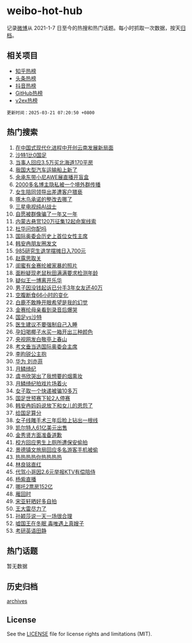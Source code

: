 # weibo-hot-hub

记录[微博](https://www.weibo.com)从 2021-1-7 日至今的热搜和热门话题。每小时抓取一次数据，按天[归档](archives)。

## 相关项目

- [知乎热榜](https://github.com/snaildev/zhihu-hot-hub)
- [头条热榜](https://github.com/snaildev/toutiao-hot-hub)
- [抖音热榜](https://github.com/snaildev/douyin-hot-hub)
- [GitHub热榜](https://github.com/snaildev/github-hot-hub)
- [v2ex热榜](https://github.com/snaildev/v2ex-hot-hub)


`更新时间：2025-03-21 07:20:50 +0800`

## 热门搜索

1. [在中国式现代化进程中开创云南发展新局面](https://m.weibo.cn/search?containerid=100103type%3D1%26t%3D10%26q%3D%23%E5%9C%A8%E4%B8%AD%E5%9B%BD%E5%BC%8F%E7%8E%B0%E4%BB%A3%E5%8C%96%E8%BF%9B%E7%A8%8B%E4%B8%AD%E5%BC%80%E5%88%9B%E4%BA%91%E5%8D%97%E5%8F%91%E5%B1%95%E6%96%B0%E5%B1%80%E9%9D%A2%23&stream_entry_id=51&isnewpage=1&extparam=seat%3D1%26cate%3D10103%26pos%3D0%26q%3D%2523%25E5%259C%25A8%25E4%25B8%25AD%25E5%259B%25BD%25E5%25BC%258F%25E7%258E%25B0%25E4%25BB%25A3%25E5%258C%2596%25E8%25BF%259B%25E7%25A8%258B%25E4%25B8%25AD%25E5%25BC%2580%25E5%2588%259B%25E4%25BA%2591%25E5%258D%2597%25E5%258F%2591%25E5%25B1%2595%25E6%2596%25B0%25E5%25B1%2580%25E9%259D%25A2%2523%26stream_entry_id%3D51%26c_type%3D51%26filter_type%3Drealtimehot%26dgr%3D0%26display_time%3D1742512848%26pre_seqid%3D17425128489650325222991)
1. [沙特1比0国足](https://m.weibo.cn/search?containerid=100103type%3D1%26t%3D10%26q%3D%E6%B2%99%E7%89%B91%E6%AF%940%E5%9B%BD%E8%B6%B3&stream_entry_id=31&isnewpage=1&extparam=seat%3D1%26flag%3D0%26filter_type%3Drealtimehot%26dgr%3D0%26cate%3D5001%26band_rank%3D1%26pos%3D0%26q%3D%25E6%25B2%2599%25E7%2589%25B91%25E6%25AF%25940%25E5%259B%25BD%25E8%25B6%25B3%26stream_entry_id%3D31%26realpos%3D1%26c_type%3D31%26lcate%3D5001%26display_time%3D1742512848%26pre_seqid%3D17425128489650325222991)
1. [当事人回应3.5万买北海道170平房](https://m.weibo.cn/search?containerid=100103type%3D1%26t%3D10%26q%3D%23%E5%BD%93%E4%BA%8B%E4%BA%BA%E5%9B%9E%E5%BA%943.5%E4%B8%87%E4%B9%B0%E5%8C%97%E6%B5%B7%E9%81%93170%E5%B9%B3%E6%88%BF%23&stream_entry_id=31&isnewpage=1&extparam=seat%3D1%26flag%3D2%26filter_type%3Drealtimehot%26dgr%3D0%26cate%3D5001%26band_rank%3D2%26pos%3D1%26q%3D%2523%25E5%25BD%2593%25E4%25BA%258B%25E4%25BA%25BA%25E5%259B%259E%25E5%25BA%25943.5%25E4%25B8%2587%25E4%25B9%25B0%25E5%258C%2597%25E6%25B5%25B7%25E9%2581%2593170%25E5%25B9%25B3%25E6%2588%25BF%2523%26stream_entry_id%3D31%26realpos%3D2%26c_type%3D31%26lcate%3D5001%26display_time%3D1742512848%26pre_seqid%3D17425128489650325222991)
1. [我国大型汽车运输船上新了](https://m.weibo.cn/search?containerid=100103type%3D1%26t%3D10%26q%3D%23%E6%88%91%E5%9B%BD%E5%A4%A7%E5%9E%8B%E6%B1%BD%E8%BD%A6%E8%BF%90%E8%BE%93%E8%88%B9%E4%B8%8A%E6%96%B0%E4%BA%86%23&stream_entry_id=31&isnewpage=1&extparam=seat%3D1%26flag%3D0%26filter_type%3Drealtimehot%26dgr%3D0%26cate%3D5001%26band_rank%3D3%26pos%3D2%26q%3D%2523%25E6%2588%2591%25E5%259B%25BD%25E5%25A4%25A7%25E5%259E%258B%25E6%25B1%25BD%25E8%25BD%25A6%25E8%25BF%2590%25E8%25BE%2593%25E8%2588%25B9%25E4%25B8%258A%25E6%2596%25B0%25E4%25BA%2586%2523%26stream_entry_id%3D31%26realpos%3D3%26c_type%3D31%26lcate%3D5001%26display_time%3D1742512848%26pre_seqid%3D17425128489650325222991)
1. [余承东带小尼AWE展直播开盲盒](https://m.weibo.cn/search?containerid=100103type%3D1%26t%3D10%26q%3D%23%E4%BD%99%E6%89%BF%E4%B8%9C%E5%B8%A6%E5%B0%8F%E5%B0%BCAWE%E5%B1%95%E7%9B%B4%E6%92%AD%E5%BC%80%E7%9B%B2%E7%9B%92%23&stream_entry_id=31&isnewpage=1&extparam=seat%3D1%26topic_ad%3D1%26q%3D%2523%25E4%25BD%2599%25E6%2589%25BF%25E4%25B8%259C%25E5%25B8%25A6%25E5%25B0%258F%25E5%25B0%25BCAWE%25E5%25B1%2595%25E7%259B%25B4%25E6%2592%25AD%25E5%25BC%2580%25E7%259B%25B2%25E7%259B%2592%2523%26c_type%3D31%26adid%3D280008%26cate%3D5001%26band_rank%3D4%26pos%3D3%26is_ad_pos%3D1%26stream_entry_id%3D31%26filter_type%3Drealtimehot%26dgr%3D0%26lcate%3D5001%26display_time%3D1742512848%26pre_seqid%3D17425128489650325222991)
1. [2000多名博主隐私被一个境外群传播](https://m.weibo.cn/search?containerid=100103type%3D1%26t%3D10%26q%3D%232000%E5%A4%9A%E5%90%8D%E5%8D%9A%E4%B8%BB%E9%9A%90%E7%A7%81%E8%A2%AB%E4%B8%80%E4%B8%AA%E5%A2%83%E5%A4%96%E7%BE%A4%E4%BC%A0%E6%92%AD%23&stream_entry_id=31&isnewpage=1&extparam=seat%3D1%26flag%3D0%26filter_type%3Drealtimehot%26dgr%3D0%26cate%3D5001%26band_rank%3D4%26pos%3D4%26q%3D%25232000%25E5%25A4%259A%25E5%2590%258D%25E5%258D%259A%25E4%25B8%25BB%25E9%259A%2590%25E7%25A7%2581%25E8%25A2%25AB%25E4%25B8%2580%25E4%25B8%25AA%25E5%25A2%2583%25E5%25A4%2596%25E7%25BE%25A4%25E4%25BC%25A0%25E6%2592%25AD%2523%26stream_entry_id%3D31%26realpos%3D4%26c_type%3D31%26lcate%3D5001%26display_time%3D1742512848%26pre_seqid%3D17425128489650325222991)
1. [女生陪同领导出差遭客户猥亵](https://m.weibo.cn/search?containerid=100103type%3D1%26t%3D10%26q%3D%23%E5%A5%B3%E7%94%9F%E9%99%AA%E5%90%8C%E9%A2%86%E5%AF%BC%E5%87%BA%E5%B7%AE%E9%81%AD%E5%AE%A2%E6%88%B7%E7%8C%A5%E4%BA%B5%23&stream_entry_id=31&isnewpage=1&extparam=seat%3D1%26flag%3D0%26filter_type%3Drealtimehot%26dgr%3D0%26cate%3D5001%26band_rank%3D5%26pos%3D5%26q%3D%2523%25E5%25A5%25B3%25E7%2594%259F%25E9%2599%25AA%25E5%2590%258C%25E9%25A2%2586%25E5%25AF%25BC%25E5%2587%25BA%25E5%25B7%25AE%25E9%2581%25AD%25E5%25AE%25A2%25E6%2588%25B7%25E7%258C%25A5%25E4%25BA%25B5%2523%26stream_entry_id%3D31%26realpos%3D5%26c_type%3D31%26lcate%3D5001%26display_time%3D1742512848%26pre_seqid%3D17425128489650325222991)
1. [啄木鸟承诺的整改去哪了](https://m.weibo.cn/search?containerid=100103type%3D1%26t%3D10%26q%3D%23%E5%95%84%E6%9C%A8%E9%B8%9F%E6%89%BF%E8%AF%BA%E7%9A%84%E6%95%B4%E6%94%B9%E5%8E%BB%E5%93%AA%E4%BA%86%23&stream_entry_id=31&isnewpage=1&extparam=seat%3D1%26flag%3D0%26filter_type%3Drealtimehot%26dgr%3D0%26cate%3D5001%26band_rank%3D6%26pos%3D6%26q%3D%2523%25E5%2595%2584%25E6%259C%25A8%25E9%25B8%259F%25E6%2589%25BF%25E8%25AF%25BA%25E7%259A%2584%25E6%2595%25B4%25E6%2594%25B9%25E5%258E%25BB%25E5%2593%25AA%25E4%25BA%2586%2523%26stream_entry_id%3D31%26realpos%3D6%26c_type%3D31%26lcate%3D5001%26display_time%3D1742512848%26pre_seqid%3D17425128489650325222991)
1. [三星电视纯AI战士](https://m.weibo.cn/search?containerid=100103type%3D1%26t%3D10%26q%3D%23%E4%B8%89%E6%98%9F%E7%94%B5%E8%A7%86%E7%BA%AFAI%E6%88%98%E5%A3%AB%23&stream_entry_id=31&isnewpage=1&extparam=seat%3D1%26topic_ad%3D1%26q%3D%2523%25E4%25B8%2589%25E6%2598%259F%25E7%2594%25B5%25E8%25A7%2586%25E7%25BA%25AFAI%25E6%2588%2598%25E5%25A3%25AB%2523%26c_type%3D31%26adid%3D279576%26cate%3D5001%26band_rank%3D7%26pos%3D7%26is_ad_pos%3D1%26stream_entry_id%3D31%26filter_type%3Drealtimehot%26dgr%3D0%26lcate%3D5001%26display_time%3D1742512848%26pre_seqid%3D17425128489650325222991)
1. [自愿被群像骗了一年又一年](https://m.weibo.cn/search?containerid=100103type%3D1%26t%3D10%26q%3D%E8%87%AA%E6%84%BF%E8%A2%AB%E7%BE%A4%E5%83%8F%E9%AA%97%E4%BA%86%E4%B8%80%E5%B9%B4%E5%8F%88%E4%B8%80%E5%B9%B4&stream_entry_id=31&isnewpage=1&extparam=seat%3D1%26flag%3D0%26filter_type%3Drealtimehot%26dgr%3D0%26cate%3D5001%26band_rank%3D7%26pos%3D8%26q%3D%25E8%2587%25AA%25E6%2584%25BF%25E8%25A2%25AB%25E7%25BE%25A4%25E5%2583%258F%25E9%25AA%2597%25E4%25BA%2586%25E4%25B8%2580%25E5%25B9%25B4%25E5%258F%2588%25E4%25B8%2580%25E5%25B9%25B4%26stream_entry_id%3D31%26realpos%3D7%26c_type%3D31%26lcate%3D5001%26display_time%3D1742512848%26pre_seqid%3D17425128489650325222991)
1. [内蒙古悬赏120万征集12起命案线索](https://m.weibo.cn/search?containerid=100103type%3D1%26t%3D10%26q%3D%23%E5%86%85%E8%92%99%E5%8F%A4%E6%82%AC%E8%B5%8F120%E4%B8%87%E5%BE%81%E9%9B%8612%E8%B5%B7%E5%91%BD%E6%A1%88%E7%BA%BF%E7%B4%A2%23&stream_entry_id=31&isnewpage=1&extparam=seat%3D1%26flag%3D0%26filter_type%3Drealtimehot%26dgr%3D0%26cate%3D5001%26band_rank%3D8%26pos%3D9%26q%3D%2523%25E5%2586%2585%25E8%2592%2599%25E5%258F%25A4%25E6%2582%25AC%25E8%25B5%258F120%25E4%25B8%2587%25E5%25BE%2581%25E9%259B%258612%25E8%25B5%25B7%25E5%2591%25BD%25E6%25A1%2588%25E7%25BA%25BF%25E7%25B4%25A2%2523%26stream_entry_id%3D31%26realpos%3D8%26c_type%3D31%26lcate%3D5001%26display_time%3D1742512848%26pre_seqid%3D17425128489650325222991)
1. [杜华问你配吗](https://m.weibo.cn/search?containerid=100103type%3D1%26t%3D10%26q%3D%E6%9D%9C%E5%8D%8E%E9%97%AE%E4%BD%A0%E9%85%8D%E5%90%97&stream_entry_id=31&isnewpage=1&extparam=seat%3D1%26flag%3D0%26filter_type%3Drealtimehot%26dgr%3D0%26cate%3D5001%26band_rank%3D9%26pos%3D10%26q%3D%25E6%259D%259C%25E5%258D%258E%25E9%2597%25AE%25E4%25BD%25A0%25E9%2585%258D%25E5%2590%2597%26stream_entry_id%3D31%26realpos%3D9%26c_type%3D31%26lcate%3D5001%26display_time%3D1742512848%26pre_seqid%3D17425128489650325222991)
1. [国际奥委会历史上首位女性主席](https://m.weibo.cn/search?containerid=100103type%3D1%26t%3D10%26q%3D%23%E5%9B%BD%E9%99%85%E5%A5%A5%E5%A7%94%E4%BC%9A%E5%8E%86%E5%8F%B2%E4%B8%8A%E9%A6%96%E4%BD%8D%E5%A5%B3%E6%80%A7%E4%B8%BB%E5%B8%AD%23&stream_entry_id=31&isnewpage=1&extparam=seat%3D1%26flag%3D1%26filter_type%3Drealtimehot%26dgr%3D0%26cate%3D5001%26band_rank%3D10%26pos%3D11%26q%3D%2523%25E5%259B%25BD%25E9%2599%2585%25E5%25A5%25A5%25E5%25A7%2594%25E4%25BC%259A%25E5%258E%2586%25E5%258F%25B2%25E4%25B8%258A%25E9%25A6%2596%25E4%25BD%258D%25E5%25A5%25B3%25E6%2580%25A7%25E4%25B8%25BB%25E5%25B8%25AD%2523%26stream_entry_id%3D31%26realpos%3D10%26c_type%3D31%26lcate%3D5001%26display_time%3D1742512848%26pre_seqid%3D17425128489650325222991)
1. [韩安冉朋友圈发文](https://m.weibo.cn/search?containerid=100103type%3D1%26t%3D10%26q%3D%23%E9%9F%A9%E5%AE%89%E5%86%89%E6%9C%8B%E5%8F%8B%E5%9C%88%E5%8F%91%E6%96%87%23&stream_entry_id=31&isnewpage=1&extparam=seat%3D1%26flag%3D2%26filter_type%3Drealtimehot%26dgr%3D0%26cate%3D5001%26band_rank%3D11%26pos%3D12%26q%3D%2523%25E9%259F%25A9%25E5%25AE%2589%25E5%2586%2589%25E6%259C%258B%25E5%258F%258B%25E5%259C%2588%25E5%258F%2591%25E6%2596%2587%2523%26stream_entry_id%3D31%26realpos%3D11%26c_type%3D31%26lcate%3D5001%26display_time%3D1742512848%26pre_seqid%3D17425128489650325222991)
1. [985研究生退学摆摊日入700元](https://m.weibo.cn/search?containerid=100103type%3D1%26t%3D10%26q%3D%23985%E7%A0%94%E7%A9%B6%E7%94%9F%E9%80%80%E5%AD%A6%E6%91%86%E6%91%8A%E6%97%A5%E5%85%A5700%E5%85%83%23&stream_entry_id=31&isnewpage=1&extparam=seat%3D1%26flag%3D2%26filter_type%3Drealtimehot%26dgr%3D0%26cate%3D5001%26band_rank%3D12%26pos%3D13%26q%3D%2523985%25E7%25A0%2594%25E7%25A9%25B6%25E7%2594%259F%25E9%2580%2580%25E5%25AD%25A6%25E6%2591%2586%25E6%2591%258A%25E6%2597%25A5%25E5%2585%25A5700%25E5%2585%2583%2523%26stream_entry_id%3D31%26realpos%3D12%26c_type%3D31%26lcate%3D5001%26display_time%3D1742512848%26pre_seqid%3D17425128489650325222991)
1. [赵露思取关](https://m.weibo.cn/search?containerid=100103type%3D1%26t%3D10%26q%3D%23%E8%B5%B5%E9%9C%B2%E6%80%9D%E5%8F%96%E5%85%B3%23&stream_entry_id=31&isnewpage=1&extparam=seat%3D1%26flag%3D0%26filter_type%3Drealtimehot%26dgr%3D0%26cate%3D5001%26band_rank%3D13%26pos%3D14%26q%3D%2523%25E8%25B5%25B5%25E9%259C%25B2%25E6%2580%259D%25E5%258F%2596%25E5%2585%25B3%2523%26stream_entry_id%3D31%26realpos%3D13%26c_type%3D31%26lcate%3D5001%26display_time%3D1742512848%26pre_seqid%3D17425128489650325222991)
1. [闺蜜有金赛纶被家暴的照片](https://m.weibo.cn/search?containerid=100103type%3D1%26t%3D10%26q%3D%23%E9%97%BA%E8%9C%9C%E6%9C%89%E9%87%91%E8%B5%9B%E7%BA%B6%E8%A2%AB%E5%AE%B6%E6%9A%B4%E7%9A%84%E7%85%A7%E7%89%87%23&stream_entry_id=31&isnewpage=1&extparam=seat%3D1%26flag%3D2%26filter_type%3Drealtimehot%26dgr%3D0%26cate%3D5001%26band_rank%3D14%26pos%3D15%26q%3D%2523%25E9%2597%25BA%25E8%259C%259C%25E6%259C%2589%25E9%2587%2591%25E8%25B5%259B%25E7%25BA%25B6%25E8%25A2%25AB%25E5%25AE%25B6%25E6%259A%25B4%25E7%259A%2584%25E7%2585%25A7%25E7%2589%2587%2523%26stream_entry_id%3D31%26realpos%3D14%26c_type%3D31%26lcate%3D5001%26display_time%3D1742512848%26pre_seqid%3D17425128489650325222991)
1. [面粉疑现老鼠秋田满满要求检测年龄](https://m.weibo.cn/search?containerid=100103type%3D1%26t%3D10%26q%3D%23%E9%9D%A2%E7%B2%89%E7%96%91%E7%8E%B0%E8%80%81%E9%BC%A0%E7%A7%8B%E7%94%B0%E6%BB%A1%E6%BB%A1%E8%A6%81%E6%B1%82%E6%A3%80%E6%B5%8B%E5%B9%B4%E9%BE%84%23&stream_entry_id=31&isnewpage=1&extparam=seat%3D1%26flag%3D0%26filter_type%3Drealtimehot%26dgr%3D0%26cate%3D5001%26band_rank%3D15%26pos%3D16%26q%3D%2523%25E9%259D%25A2%25E7%25B2%2589%25E7%2596%2591%25E7%258E%25B0%25E8%2580%2581%25E9%25BC%25A0%25E7%25A7%258B%25E7%2594%25B0%25E6%25BB%25A1%25E6%25BB%25A1%25E8%25A6%2581%25E6%25B1%2582%25E6%25A3%2580%25E6%25B5%258B%25E5%25B9%25B4%25E9%25BE%2584%2523%26stream_entry_id%3D31%26realpos%3D15%26c_type%3D31%26lcate%3D5001%26display_time%3D1742512848%26pre_seqid%3D17425128489650325222991)
1. [疑似王一博离开乐华](https://m.weibo.cn/search?containerid=100103type%3D1%26t%3D10%26q%3D%23%E7%96%91%E4%BC%BC%E7%8E%8B%E4%B8%80%E5%8D%9A%E7%A6%BB%E5%BC%80%E4%B9%90%E5%8D%8E%23&stream_entry_id=31&isnewpage=1&extparam=seat%3D1%26flag%3D0%26filter_type%3Drealtimehot%26dgr%3D0%26cate%3D5001%26band_rank%3D16%26pos%3D17%26q%3D%2523%25E7%2596%2591%25E4%25BC%25BC%25E7%258E%258B%25E4%25B8%2580%25E5%258D%259A%25E7%25A6%25BB%25E5%25BC%2580%25E4%25B9%2590%25E5%258D%258E%2523%26stream_entry_id%3D31%26realpos%3D16%26c_type%3D31%26lcate%3D5001%26display_time%3D1742512848%26pre_seqid%3D17425128489650325222991)
1. [男子因没钱起诉已分手3年女友还40万](https://m.weibo.cn/search?containerid=100103type%3D1%26t%3D10%26q%3D%23%E7%94%B7%E5%AD%90%E5%9B%A0%E6%B2%A1%E9%92%B1%E8%B5%B7%E8%AF%89%E5%B7%B2%E5%88%86%E6%89%8B3%E5%B9%B4%E5%A5%B3%E5%8F%8B%E8%BF%9840%E4%B8%87%23&stream_entry_id=31&isnewpage=1&extparam=seat%3D1%26flag%3D0%26filter_type%3Drealtimehot%26dgr%3D0%26cate%3D5001%26band_rank%3D17%26pos%3D18%26q%3D%2523%25E7%2594%25B7%25E5%25AD%2590%25E5%259B%25A0%25E6%25B2%25A1%25E9%2592%25B1%25E8%25B5%25B7%25E8%25AF%2589%25E5%25B7%25B2%25E5%2588%2586%25E6%2589%258B3%25E5%25B9%25B4%25E5%25A5%25B3%25E5%258F%258B%25E8%25BF%259840%25E4%25B8%2587%2523%26stream_entry_id%3D31%26realpos%3D17%26c_type%3D31%26lcate%3D5001%26display_time%3D1742512848%26pre_seqid%3D17425128489650325222991)
1. [空腹断食66小时的变化](https://m.weibo.cn/search?containerid=100103type%3D1%26t%3D10%26q%3D%E7%A9%BA%E8%85%B9%E6%96%AD%E9%A3%9F66%E5%B0%8F%E6%97%B6%E7%9A%84%E5%8F%98%E5%8C%96&stream_entry_id=31&isnewpage=1&extparam=seat%3D1%26flag%3D0%26filter_type%3Drealtimehot%26dgr%3D0%26cate%3D5001%26band_rank%3D18%26pos%3D19%26q%3D%25E7%25A9%25BA%25E8%2585%25B9%25E6%2596%25AD%25E9%25A3%259F66%25E5%25B0%258F%25E6%2597%25B6%25E7%259A%2584%25E5%258F%2598%25E5%258C%2596%26stream_entry_id%3D31%26realpos%3D18%26c_type%3D31%26lcate%3D5001%26display_time%3D1742512848%26pre_seqid%3D17425128489650325222991)
1. [白鹿不敢睁开眼希望是我的幻觉](https://m.weibo.cn/search?containerid=100103type%3D1%26t%3D10%26q%3D%23%E7%99%BD%E9%B9%BF%E4%B8%8D%E6%95%A2%E7%9D%81%E5%BC%80%E7%9C%BC%E5%B8%8C%E6%9C%9B%E6%98%AF%E6%88%91%E7%9A%84%E5%B9%BB%E8%A7%89%23&stream_entry_id=31&isnewpage=1&extparam=seat%3D1%26flag%3D0%26filter_type%3Drealtimehot%26dgr%3D0%26cate%3D5001%26band_rank%3D19%26pos%3D20%26q%3D%2523%25E7%2599%25BD%25E9%25B9%25BF%25E4%25B8%258D%25E6%2595%25A2%25E7%259D%2581%25E5%25BC%2580%25E7%259C%25BC%25E5%25B8%258C%25E6%259C%259B%25E6%2598%25AF%25E6%2588%2591%25E7%259A%2584%25E5%25B9%25BB%25E8%25A7%2589%2523%26stream_entry_id%3D31%26realpos%3D19%26c_type%3D31%26lcate%3D5001%26display_time%3D1742512848%26pre_seqid%3D17425128489650325222991)
1. [金赛纶母亲看到录音后爆哭](https://m.weibo.cn/search?containerid=100103type%3D1%26t%3D10%26q%3D%23%E9%87%91%E8%B5%9B%E7%BA%B6%E6%AF%8D%E4%BA%B2%E7%9C%8B%E5%88%B0%E5%BD%95%E9%9F%B3%E5%90%8E%E7%88%86%E5%93%AD%23&stream_entry_id=31&isnewpage=1&extparam=seat%3D1%26flag%3D0%26filter_type%3Drealtimehot%26dgr%3D0%26cate%3D5001%26band_rank%3D20%26pos%3D21%26q%3D%2523%25E9%2587%2591%25E8%25B5%259B%25E7%25BA%25B6%25E6%25AF%258D%25E4%25BA%25B2%25E7%259C%258B%25E5%2588%25B0%25E5%25BD%2595%25E9%259F%25B3%25E5%2590%258E%25E7%2588%2586%25E5%2593%25AD%2523%26stream_entry_id%3D31%26realpos%3D20%26c_type%3D31%26lcate%3D5001%26display_time%3D1742512848%26pre_seqid%3D17425128489650325222991)
1. [国足vs沙特](https://m.weibo.cn/search?containerid=100103type%3D1%26t%3D10%26q%3D%23%E5%9B%BD%E8%B6%B3vs%E6%B2%99%E7%89%B9%23&stream_entry_id=31&isnewpage=1&extparam=seat%3D1%26flag%3D0%26filter_type%3Drealtimehot%26dgr%3D0%26cate%3D5001%26band_rank%3D21%26pos%3D22%26q%3D%2523%25E5%259B%25BD%25E8%25B6%25B3vs%25E6%25B2%2599%25E7%2589%25B9%2523%26stream_entry_id%3D31%26realpos%3D21%26c_type%3D31%26lcate%3D5001%26display_time%3D1742512848%26pre_seqid%3D17425128489650325222991)
1. [医生建议不要强制自己入睡](https://m.weibo.cn/search?containerid=100103type%3D1%26t%3D10%26q%3D%23%E5%8C%BB%E7%94%9F%E5%BB%BA%E8%AE%AE%E4%B8%8D%E8%A6%81%E5%BC%BA%E5%88%B6%E8%87%AA%E5%B7%B1%E5%85%A5%E7%9D%A1%23&stream_entry_id=31&isnewpage=1&extparam=seat%3D1%26flag%3D0%26filter_type%3Drealtimehot%26dgr%3D0%26cate%3D5001%26band_rank%3D22%26pos%3D23%26q%3D%2523%25E5%258C%25BB%25E7%2594%259F%25E5%25BB%25BA%25E8%25AE%25AE%25E4%25B8%258D%25E8%25A6%2581%25E5%25BC%25BA%25E5%2588%25B6%25E8%2587%25AA%25E5%25B7%25B1%25E5%2585%25A5%25E7%259D%25A1%2523%26stream_entry_id%3D31%26realpos%3D22%26c_type%3D31%26lcate%3D5001%26display_time%3D1742512848%26pre_seqid%3D17425128489650325222991)
1. [孕妇喝椰子水买一箱开出三种颜色](https://m.weibo.cn/search?containerid=100103type%3D1%26t%3D10%26q%3D%23%E5%AD%95%E5%A6%87%E5%96%9D%E6%A4%B0%E5%AD%90%E6%B0%B4%E4%B9%B0%E4%B8%80%E7%AE%B1%E5%BC%80%E5%87%BA%E4%B8%89%E7%A7%8D%E9%A2%9C%E8%89%B2%23&stream_entry_id=31&isnewpage=1&extparam=seat%3D1%26flag%3D0%26filter_type%3Drealtimehot%26dgr%3D0%26cate%3D5001%26band_rank%3D23%26pos%3D24%26q%3D%2523%25E5%25AD%2595%25E5%25A6%2587%25E5%2596%259D%25E6%25A4%25B0%25E5%25AD%2590%25E6%25B0%25B4%25E4%25B9%25B0%25E4%25B8%2580%25E7%25AE%25B1%25E5%25BC%2580%25E5%2587%25BA%25E4%25B8%2589%25E7%25A7%258D%25E9%25A2%259C%25E8%2589%25B2%2523%26stream_entry_id%3D31%26realpos%3D23%26c_type%3D31%26lcate%3D5001%26display_time%3D1742512848%26pre_seqid%3D17425128489650325222991)
1. [央视网发白敬亭上春山](https://m.weibo.cn/search?containerid=100103type%3D1%26t%3D10%26q%3D%E5%A4%AE%E8%A7%86%E7%BD%91%E5%8F%91%E7%99%BD%E6%95%AC%E4%BA%AD%E4%B8%8A%E6%98%A5%E5%B1%B1&stream_entry_id=31&isnewpage=1&extparam=seat%3D1%26flag%3D0%26filter_type%3Drealtimehot%26dgr%3D0%26cate%3D5001%26band_rank%3D24%26pos%3D25%26q%3D%25E5%25A4%25AE%25E8%25A7%2586%25E7%25BD%2591%25E5%258F%2591%25E7%2599%25BD%25E6%2595%25AC%25E4%25BA%25AD%25E4%25B8%258A%25E6%2598%25A5%25E5%25B1%25B1%26stream_entry_id%3D31%26realpos%3D24%26c_type%3D31%26lcate%3D5001%26display_time%3D1742512848%26pre_seqid%3D17425128489650325222991)
1. [考文垂当选国际奥委会主席](https://m.weibo.cn/search?containerid=100103type%3D1%26t%3D10%26q%3D%23%E8%80%83%E6%96%87%E5%9E%82%E5%BD%93%E9%80%89%E5%9B%BD%E9%99%85%E5%A5%A5%E5%A7%94%E4%BC%9A%E4%B8%BB%E5%B8%AD%23&stream_entry_id=31&isnewpage=1&extparam=seat%3D1%26flag%3D1%26filter_type%3Drealtimehot%26dgr%3D0%26cate%3D5001%26band_rank%3D25%26pos%3D26%26q%3D%2523%25E8%2580%2583%25E6%2596%2587%25E5%259E%2582%25E5%25BD%2593%25E9%2580%2589%25E5%259B%25BD%25E9%2599%2585%25E5%25A5%25A5%25E5%25A7%2594%25E4%25BC%259A%25E4%25B8%25BB%25E5%25B8%25AD%2523%26stream_entry_id%3D31%26realpos%3D25%26c_type%3D31%26lcate%3D5001%26display_time%3D1742512848%26pre_seqid%3D17425128489650325222991)
1. [李昀锐公主抱](https://m.weibo.cn/search?containerid=100103type%3D1%26t%3D10%26q%3D%23%E6%9D%8E%E6%98%80%E9%94%90%E5%85%AC%E4%B8%BB%E6%8A%B1%23&stream_entry_id=31&isnewpage=1&extparam=seat%3D1%26flag%3D1%26filter_type%3Drealtimehot%26dgr%3D0%26cate%3D5001%26band_rank%3D26%26pos%3D27%26q%3D%2523%25E6%259D%258E%25E6%2598%2580%25E9%2594%2590%25E5%2585%25AC%25E4%25B8%25BB%25E6%258A%25B1%2523%26stream_entry_id%3D31%26realpos%3D26%26c_type%3D31%26lcate%3D5001%26display_time%3D1742512848%26pre_seqid%3D17425128489650325222991)
1. [华为 刘亦菲](https://m.weibo.cn/search?containerid=100103type%3D1%26t%3D10%26q%3D%E5%8D%8E%E4%B8%BA+%E5%88%98%E4%BA%A6%E8%8F%B2&stream_entry_id=31&isnewpage=1&extparam=seat%3D1%26flag%3D0%26filter_type%3Drealtimehot%26dgr%3D0%26cate%3D5001%26band_rank%3D27%26pos%3D28%26q%3D%25E5%258D%258E%25E4%25B8%25BA%2520%25E5%2588%2598%25E4%25BA%25A6%25E8%258F%25B2%26stream_entry_id%3D31%26realpos%3D27%26c_type%3D31%26lcate%3D5001%26display_time%3D1742512848%26pre_seqid%3D17425128489650325222991)
1. [月鳞绮纪](https://m.weibo.cn/search?containerid=100103type%3D1%26t%3D10%26q%3D%E6%9C%88%E9%B3%9E%E7%BB%AE%E7%BA%AA&stream_entry_id=31&isnewpage=1&extparam=seat%3D1%26flag%3D0%26filter_type%3Drealtimehot%26dgr%3D0%26cate%3D5001%26band_rank%3D28%26pos%3D29%26q%3D%25E6%259C%2588%25E9%25B3%259E%25E7%25BB%25AE%25E7%25BA%25AA%26stream_entry_id%3D31%26realpos%3D28%26c_type%3D31%26lcate%3D5001%26display_time%3D1742512848%26pre_seqid%3D17425128489650325222991)
1. [虞书欣哭出了我想要的烟熏妆](https://m.weibo.cn/search?containerid=100103type%3D1%26t%3D10%26q%3D%E8%99%9E%E4%B9%A6%E6%AC%A3%E5%93%AD%E5%87%BA%E4%BA%86%E6%88%91%E6%83%B3%E8%A6%81%E7%9A%84%E7%83%9F%E7%86%8F%E5%A6%86&stream_entry_id=31&isnewpage=1&extparam=seat%3D1%26flag%3D0%26filter_type%3Drealtimehot%26dgr%3D0%26cate%3D5001%26band_rank%3D29%26pos%3D30%26q%3D%25E8%2599%259E%25E4%25B9%25A6%25E6%25AC%25A3%25E5%2593%25AD%25E5%2587%25BA%25E4%25BA%2586%25E6%2588%2591%25E6%2583%25B3%25E8%25A6%2581%25E7%259A%2584%25E7%2583%259F%25E7%2586%258F%25E5%25A6%2586%26stream_entry_id%3D31%26realpos%3D29%26c_type%3D31%26lcate%3D5001%26display_time%3D1742512848%26pre_seqid%3D17425128489650325222991)
1. [月鳞绮纪拍戏片场着火](https://m.weibo.cn/search?containerid=100103type%3D1%26t%3D10%26q%3D%23%E6%9C%88%E9%B3%9E%E7%BB%AE%E7%BA%AA%E6%8B%8D%E6%88%8F%E7%89%87%E5%9C%BA%E7%9D%80%E7%81%AB%23&stream_entry_id=31&isnewpage=1&extparam=seat%3D1%26flag%3D0%26filter_type%3Drealtimehot%26dgr%3D0%26cate%3D5001%26band_rank%3D30%26pos%3D31%26q%3D%2523%25E6%259C%2588%25E9%25B3%259E%25E7%25BB%25AE%25E7%25BA%25AA%25E6%258B%258D%25E6%2588%258F%25E7%2589%2587%25E5%259C%25BA%25E7%259D%2580%25E7%2581%25AB%2523%26stream_entry_id%3D31%26realpos%3D30%26c_type%3D31%26lcate%3D5001%26display_time%3D1742512848%26pre_seqid%3D17425128489650325222991)
1. [女子取一个快递被骗10多万](https://m.weibo.cn/search?containerid=100103type%3D1%26t%3D10%26q%3D%23%E5%A5%B3%E5%AD%90%E5%8F%96%E4%B8%80%E4%B8%AA%E5%BF%AB%E9%80%92%E8%A2%AB%E9%AA%9710%E5%A4%9A%E4%B8%87%23&stream_entry_id=31&isnewpage=1&extparam=seat%3D1%26flag%3D0%26filter_type%3Drealtimehot%26dgr%3D0%26cate%3D5001%26band_rank%3D31%26pos%3D32%26q%3D%2523%25E5%25A5%25B3%25E5%25AD%2590%25E5%258F%2596%25E4%25B8%2580%25E4%25B8%25AA%25E5%25BF%25AB%25E9%2580%2592%25E8%25A2%25AB%25E9%25AA%259710%25E5%25A4%259A%25E4%25B8%2587%2523%26stream_entry_id%3D31%26realpos%3D31%26c_type%3D31%26lcate%3D5001%26display_time%3D1742512848%26pre_seqid%3D17425128489650325222991)
1. [国足世预赛下轮2人停赛](https://m.weibo.cn/search?containerid=100103type%3D1%26t%3D10%26q%3D%23%E5%9B%BD%E8%B6%B3%E4%B8%96%E9%A2%84%E8%B5%9B%E4%B8%8B%E8%BD%AE2%E4%BA%BA%E5%81%9C%E8%B5%9B%23&stream_entry_id=31&isnewpage=1&extparam=seat%3D1%26flag%3D1%26filter_type%3Drealtimehot%26dgr%3D0%26cate%3D5001%26band_rank%3D32%26pos%3D33%26q%3D%2523%25E5%259B%25BD%25E8%25B6%25B3%25E4%25B8%2596%25E9%25A2%2584%25E8%25B5%259B%25E4%25B8%258B%25E8%25BD%25AE2%25E4%25BA%25BA%25E5%2581%259C%25E8%25B5%259B%2523%26stream_entry_id%3D31%26realpos%3D32%26c_type%3D31%26lcate%3D5001%26display_time%3D1742512848%26pre_seqid%3D17425128489650325222991)
1. [韩安冉妈妈说放下和女儿的恩怨了](https://m.weibo.cn/search?containerid=100103type%3D1%26t%3D10%26q%3D%23%E9%9F%A9%E5%AE%89%E5%86%89%E5%A6%88%E5%A6%88%E8%AF%B4%E6%94%BE%E4%B8%8B%E5%92%8C%E5%A5%B3%E5%84%BF%E7%9A%84%E6%81%A9%E6%80%A8%E4%BA%86%23&stream_entry_id=31&isnewpage=1&extparam=seat%3D1%26flag%3D1%26filter_type%3Drealtimehot%26dgr%3D0%26cate%3D5001%26band_rank%3D33%26pos%3D34%26q%3D%2523%25E9%259F%25A9%25E5%25AE%2589%25E5%2586%2589%25E5%25A6%2588%25E5%25A6%2588%25E8%25AF%25B4%25E6%2594%25BE%25E4%25B8%258B%25E5%2592%258C%25E5%25A5%25B3%25E5%2584%25BF%25E7%259A%2584%25E6%2581%25A9%25E6%2580%25A8%25E4%25BA%2586%2523%26stream_entry_id%3D31%26realpos%3D33%26c_type%3D31%26lcate%3D5001%26display_time%3D1742512848%26pre_seqid%3D17425128489650325222991)
1. [给国足算分](https://m.weibo.cn/search?containerid=100103type%3D1%26t%3D10%26q%3D%23%E7%BB%99%E5%9B%BD%E8%B6%B3%E7%AE%97%E5%88%86%23&stream_entry_id=31&isnewpage=1&extparam=seat%3D1%26flag%3D0%26filter_type%3Drealtimehot%26dgr%3D0%26cate%3D5001%26band_rank%3D34%26pos%3D35%26q%3D%2523%25E7%25BB%2599%25E5%259B%25BD%25E8%25B6%25B3%25E7%25AE%2597%25E5%2588%2586%2523%26stream_entry_id%3D31%26realpos%3D34%26c_type%3D31%26lcate%3D5001%26display_time%3D1742512848%26pre_seqid%3D17425128489650325222991)
1. [女子线雕手术三年后脸上钻出一根线](https://m.weibo.cn/search?containerid=100103type%3D1%26t%3D10%26q%3D%23%E5%A5%B3%E5%AD%90%E7%BA%BF%E9%9B%95%E6%89%8B%E6%9C%AF%E4%B8%89%E5%B9%B4%E5%90%8E%E8%84%B8%E4%B8%8A%E9%92%BB%E5%87%BA%E4%B8%80%E6%A0%B9%E7%BA%BF%23&stream_entry_id=31&isnewpage=1&extparam=seat%3D1%26flag%3D0%26filter_type%3Drealtimehot%26dgr%3D0%26cate%3D5001%26band_rank%3D35%26pos%3D36%26q%3D%2523%25E5%25A5%25B3%25E5%25AD%2590%25E7%25BA%25BF%25E9%259B%2595%25E6%2589%258B%25E6%259C%25AF%25E4%25B8%2589%25E5%25B9%25B4%25E5%2590%258E%25E8%2584%25B8%25E4%25B8%258A%25E9%2592%25BB%25E5%2587%25BA%25E4%25B8%2580%25E6%25A0%25B9%25E7%25BA%25BF%2523%26stream_entry_id%3D31%26realpos%3D35%26c_type%3D31%26lcate%3D5001%26display_time%3D1742512848%26pre_seqid%3D17425128489650325222991)
1. [凯尔特人61亿美元出售](https://m.weibo.cn/search?containerid=100103type%3D1%26t%3D10%26q%3D%23%E5%87%AF%E5%B0%94%E7%89%B9%E4%BA%BA61%E4%BA%BF%E7%BE%8E%E5%85%83%E5%87%BA%E5%94%AE%23&stream_entry_id=31&isnewpage=1&extparam=seat%3D1%26flag%3D0%26filter_type%3Drealtimehot%26dgr%3D0%26cate%3D5001%26band_rank%3D36%26pos%3D37%26q%3D%2523%25E5%2587%25AF%25E5%25B0%2594%25E7%2589%25B9%25E4%25BA%25BA61%25E4%25BA%25BF%25E7%25BE%258E%25E5%2585%2583%25E5%2587%25BA%25E5%2594%25AE%2523%26stream_entry_id%3D31%26realpos%3D36%26c_type%3D31%26lcate%3D5001%26display_time%3D1742512848%26pre_seqid%3D17425128489650325222991)
1. [金秀贤方面准备道歉](https://m.weibo.cn/search?containerid=100103type%3D1%26t%3D10%26q%3D%23%E9%87%91%E7%A7%80%E8%B4%A4%E6%96%B9%E9%9D%A2%E5%87%86%E5%A4%87%E9%81%93%E6%AD%89%23&stream_entry_id=31&isnewpage=1&extparam=seat%3D1%26flag%3D0%26filter_type%3Drealtimehot%26dgr%3D0%26cate%3D5001%26band_rank%3D37%26pos%3D38%26q%3D%2523%25E9%2587%2591%25E7%25A7%2580%25E8%25B4%25A4%25E6%2596%25B9%25E9%259D%25A2%25E5%2587%2586%25E5%25A4%2587%25E9%2581%2593%25E6%25AD%2589%2523%26stream_entry_id%3D31%26realpos%3D37%26c_type%3D31%26lcate%3D5001%26display_time%3D1742512848%26pre_seqid%3D17425128489650325222991)
1. [校方回应男生上厕所遭保安偷拍](https://m.weibo.cn/search?containerid=100103type%3D1%26t%3D10%26q%3D%23%E6%A0%A1%E6%96%B9%E5%9B%9E%E5%BA%94%E7%94%B7%E7%94%9F%E4%B8%8A%E5%8E%95%E6%89%80%E9%81%AD%E4%BF%9D%E5%AE%89%E5%81%B7%E6%8B%8D%23&stream_entry_id=31&isnewpage=1&extparam=seat%3D1%26flag%3D0%26filter_type%3Drealtimehot%26dgr%3D0%26cate%3D5001%26band_rank%3D38%26pos%3D39%26q%3D%2523%25E6%25A0%25A1%25E6%2596%25B9%25E5%259B%259E%25E5%25BA%2594%25E7%2594%25B7%25E7%2594%259F%25E4%25B8%258A%25E5%258E%2595%25E6%2589%2580%25E9%2581%25AD%25E4%25BF%259D%25E5%25AE%2589%25E5%2581%25B7%25E6%258B%258D%2523%26stream_entry_id%3D31%26realpos%3D38%26c_type%3D31%26lcate%3D5001%26display_time%3D1742512848%26pre_seqid%3D17425128489650325222991)
1. [景德镇文旅局回应多名游客手机被偷](https://m.weibo.cn/search?containerid=100103type%3D1%26t%3D10%26q%3D%23%E6%99%AF%E5%BE%B7%E9%95%87%E6%96%87%E6%97%85%E5%B1%80%E5%9B%9E%E5%BA%94%E5%A4%9A%E5%90%8D%E6%B8%B8%E5%AE%A2%E6%89%8B%E6%9C%BA%E8%A2%AB%E5%81%B7%23&stream_entry_id=31&isnewpage=1&extparam=seat%3D1%26flag%3D1%26filter_type%3Drealtimehot%26dgr%3D0%26cate%3D5001%26band_rank%3D39%26pos%3D40%26q%3D%2523%25E6%2599%25AF%25E5%25BE%25B7%25E9%2595%2587%25E6%2596%2587%25E6%2597%2585%25E5%25B1%2580%25E5%259B%259E%25E5%25BA%2594%25E5%25A4%259A%25E5%2590%258D%25E6%25B8%25B8%25E5%25AE%25A2%25E6%2589%258B%25E6%259C%25BA%25E8%25A2%25AB%25E5%2581%25B7%2523%26stream_entry_id%3D31%26realpos%3D39%26c_type%3D31%26lcate%3D5001%26display_time%3D1742512848%26pre_seqid%3D17425128489650325222991)
1. [热热热热你热热热热](https://m.weibo.cn/search?containerid=100103type%3D1%26t%3D10%26q%3D%23%E7%83%AD%E7%83%AD%E7%83%AD%E7%83%AD%E4%BD%A0%E7%83%AD%E7%83%AD%E7%83%AD%E7%83%AD%23&stream_entry_id=31&isnewpage=1&extparam=seat%3D1%26flag%3D0%26filter_type%3Drealtimehot%26dgr%3D0%26cate%3D5001%26band_rank%3D40%26pos%3D41%26q%3D%2523%25E7%2583%25AD%25E7%2583%25AD%25E7%2583%25AD%25E7%2583%25AD%25E4%25BD%25A0%25E7%2583%25AD%25E7%2583%25AD%25E7%2583%25AD%25E7%2583%25AD%2523%26stream_entry_id%3D31%26realpos%3D40%26c_type%3D31%26lcate%3D5001%26display_time%3D1742512848%26pre_seqid%3D17425128489650325222991)
1. [林良铭直红](https://m.weibo.cn/search?containerid=100103type%3D1%26t%3D10%26q%3D%23%E6%9E%97%E8%89%AF%E9%93%AD%E7%9B%B4%E7%BA%A2%23&stream_entry_id=31&isnewpage=1&extparam=seat%3D1%26flag%3D0%26filter_type%3Drealtimehot%26dgr%3D0%26cate%3D5001%26band_rank%3D41%26pos%3D42%26q%3D%2523%25E6%259E%2597%25E8%2589%25AF%25E9%2593%25AD%25E7%259B%25B4%25E7%25BA%25A2%2523%26stream_entry_id%3D31%26realpos%3D41%26c_type%3D31%26lcate%3D5001%26display_time%3D1742512848%26pre_seqid%3D17425128489650325222991)
1. [代驾小哥因2.6元举报KTV有偿陪侍](https://m.weibo.cn/search?containerid=100103type%3D1%26t%3D10%26q%3D%23%E4%BB%A3%E9%A9%BE%E5%B0%8F%E5%93%A5%E5%9B%A02.6%E5%85%83%E4%B8%BE%E6%8A%A5KTV%E6%9C%89%E5%81%BF%E9%99%AA%E4%BE%8D%23&stream_entry_id=31&isnewpage=1&extparam=seat%3D1%26flag%3D0%26filter_type%3Drealtimehot%26dgr%3D0%26cate%3D5001%26band_rank%3D42%26pos%3D43%26q%3D%2523%25E4%25BB%25A3%25E9%25A9%25BE%25E5%25B0%258F%25E5%2593%25A5%25E5%259B%25A02.6%25E5%2585%2583%25E4%25B8%25BE%25E6%258A%25A5KTV%25E6%259C%2589%25E5%2581%25BF%25E9%2599%25AA%25E4%25BE%258D%2523%26stream_entry_id%3D31%26realpos%3D42%26c_type%3D31%26lcate%3D5001%26display_time%3D1742512848%26pre_seqid%3D17425128489650325222991)
1. [杨紫直播](https://m.weibo.cn/search?containerid=100103type%3D1%26t%3D10%26q%3D%E6%9D%A8%E7%B4%AB%E7%9B%B4%E6%92%AD&stream_entry_id=31&isnewpage=1&extparam=seat%3D1%26flag%3D0%26filter_type%3Drealtimehot%26dgr%3D0%26cate%3D5001%26band_rank%3D43%26pos%3D44%26q%3D%25E6%259D%25A8%25E7%25B4%25AB%25E7%259B%25B4%25E6%2592%25AD%26stream_entry_id%3D31%26realpos%3D43%26c_type%3D31%26lcate%3D5001%26display_time%3D1742512848%26pre_seqid%3D17425128489650325222991)
1. [哪吒2票房152亿](https://m.weibo.cn/search?containerid=100103type%3D1%26t%3D10%26q%3D%23%E5%93%AA%E5%90%922%E7%A5%A8%E6%88%BF152%E4%BA%BF%23&stream_entry_id=31&isnewpage=1&extparam=seat%3D1%26flag%3D0%26filter_type%3Drealtimehot%26dgr%3D0%26cate%3D5001%26band_rank%3D44%26pos%3D45%26q%3D%2523%25E5%2593%25AA%25E5%2590%25922%25E7%25A5%25A8%25E6%2588%25BF152%25E4%25BA%25BF%2523%26stream_entry_id%3D31%26realpos%3D44%26c_type%3D31%26lcate%3D5001%26display_time%3D1742512848%26pre_seqid%3D17425128489650325222991)
1. [雁回时](https://m.weibo.cn/search?containerid=100103type%3D1%26t%3D10%26q%3D%E9%9B%81%E5%9B%9E%E6%97%B6&stream_entry_id=31&isnewpage=1&extparam=seat%3D1%26flag%3D0%26filter_type%3Drealtimehot%26dgr%3D0%26cate%3D5001%26band_rank%3D45%26pos%3D46%26q%3D%25E9%259B%2581%25E5%259B%259E%25E6%2597%25B6%26stream_entry_id%3D31%26realpos%3D45%26c_type%3D31%26lcate%3D5001%26display_time%3D1742512848%26pre_seqid%3D17425128489650325222991)
1. [宋亚轩晒好多自拍](https://m.weibo.cn/search?containerid=100103type%3D1%26t%3D10%26q%3D%23%E5%AE%8B%E4%BA%9A%E8%BD%A9%E6%99%92%E5%A5%BD%E5%A4%9A%E8%87%AA%E6%8B%8D%23&stream_entry_id=31&isnewpage=1&extparam=seat%3D1%26flag%3D1%26filter_type%3Drealtimehot%26dgr%3D0%26cate%3D5001%26band_rank%3D46%26pos%3D47%26q%3D%2523%25E5%25AE%258B%25E4%25BA%259A%25E8%25BD%25A9%25E6%2599%2592%25E5%25A5%25BD%25E5%25A4%259A%25E8%2587%25AA%25E6%258B%258D%2523%26stream_entry_id%3D31%26realpos%3D46%26c_type%3D31%26lcate%3D5001%26display_time%3D1742512848%26pre_seqid%3D17425128489650325222991)
1. [王大雷尽力了](https://m.weibo.cn/search?containerid=100103type%3D1%26t%3D10%26q%3D%E7%8E%8B%E5%A4%A7%E9%9B%B7%E5%B0%BD%E5%8A%9B%E4%BA%86&stream_entry_id=31&isnewpage=1&extparam=seat%3D1%26flag%3D0%26filter_type%3Drealtimehot%26dgr%3D0%26cate%3D5001%26band_rank%3D47%26pos%3D48%26q%3D%25E7%258E%258B%25E5%25A4%25A7%25E9%259B%25B7%25E5%25B0%25BD%25E5%258A%259B%25E4%25BA%2586%26stream_entry_id%3D31%26realpos%3D47%26c_type%3D31%26lcate%3D5001%26display_time%3D1742512848%26pre_seqid%3D17425128489650325222991)
1. [孙颖莎说一天一场很合理](https://m.weibo.cn/search?containerid=100103type%3D1%26t%3D10%26q%3D%23%E5%AD%99%E9%A2%96%E8%8E%8E%E8%AF%B4%E4%B8%80%E5%A4%A9%E4%B8%80%E5%9C%BA%E5%BE%88%E5%90%88%E7%90%86%23&stream_entry_id=31&isnewpage=1&extparam=seat%3D1%26flag%3D0%26filter_type%3Drealtimehot%26dgr%3D0%26cate%3D5001%26band_rank%3D48%26pos%3D49%26q%3D%2523%25E5%25AD%2599%25E9%25A2%2596%25E8%258E%258E%25E8%25AF%25B4%25E4%25B8%2580%25E5%25A4%25A9%25E4%25B8%2580%25E5%259C%25BA%25E5%25BE%2588%25E5%2590%2588%25E7%2590%2586%2523%26stream_entry_id%3D31%26realpos%3D48%26c_type%3D31%26lcate%3D5001%26display_time%3D1742512848%26pre_seqid%3D17425128489650325222991)
1. [嘘国王在冬眠 毒唯遇上真嫂子](https://m.weibo.cn/search?containerid=100103type%3D1%26t%3D10%26q%3D%E5%98%98%E5%9B%BD%E7%8E%8B%E5%9C%A8%E5%86%AC%E7%9C%A0+%E6%AF%92%E5%94%AF%E9%81%87%E4%B8%8A%E7%9C%9F%E5%AB%82%E5%AD%90&stream_entry_id=31&isnewpage=1&extparam=seat%3D1%26flag%3D0%26filter_type%3Drealtimehot%26dgr%3D0%26cate%3D5001%26band_rank%3D49%26pos%3D50%26q%3D%25E5%2598%2598%25E5%259B%25BD%25E7%258E%258B%25E5%259C%25A8%25E5%2586%25AC%25E7%259C%25A0%2520%25E6%25AF%2592%25E5%2594%25AF%25E9%2581%2587%25E4%25B8%258A%25E7%259C%259F%25E5%25AB%2582%25E5%25AD%2590%26stream_entry_id%3D31%26realpos%3D49%26c_type%3D31%26lcate%3D5001%26display_time%3D1742512848%26pre_seqid%3D17425128489650325222991)
1. [考研英语田静](https://m.weibo.cn/search?containerid=100103type%3D1%26t%3D10%26q%3D%23%E8%80%83%E7%A0%94%E8%8B%B1%E8%AF%AD%E7%94%B0%E9%9D%99%23&stream_entry_id=31&isnewpage=1&extparam=seat%3D1%26flag%3D0%26filter_type%3Drealtimehot%26dgr%3D0%26cate%3D5001%26band_rank%3D50%26pos%3D51%26q%3D%2523%25E8%2580%2583%25E7%25A0%2594%25E8%258B%25B1%25E8%25AF%25AD%25E7%2594%25B0%25E9%259D%2599%2523%26stream_entry_id%3D31%26realpos%3D50%26c_type%3D31%26lcate%3D5001%26display_time%3D1742512848%26pre_seqid%3D17425128489650325222991)

## 热门话题

暂无数据

## 历史归档

[archives](archives)

## License

See the [LICENSE](LICENSE) file for license rights and limitations (MIT).
